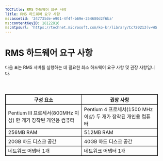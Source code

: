 ```yaml
---
TOCTitle: RMS 하드웨어 요구 사항
Title: RMS 하드웨어 요구 사항
ms:assetid: '247735de-e901-4f4f-b69e-254680d2f6ba'
ms:contentKeyID: 18122816
ms:mtpsurl: 'https://technet.microsoft.com/ko-kr/library/Cc720213(v=WS.10)'
---
```


RMS 하드웨어 요구 사항
======================

다음 표는 RMS 서버를 실행하는 데 필요한 최소 하드웨어 요구 사항 및 권장 사항입니다.

###  

 
<table style="border:1px solid black;">
<colgroup>
<col width="50%" />
<col width="50%" />
</colgroup>
<thead>
<tr class="header">
<th style="border:1px solid black;" >구성 요소</th>
<th style="border:1px solid black;" >권장 사항</th>
</tr>
</thead>
<tbody>
<tr class="odd">
<td style="border:1px solid black;">Pentium III 프로세서(800MHz 이상) 한 개가 장착된 개인용 컴퓨터</td>
<td style="border:1px solid black;">Pentium 4 프로세서(1500 MHz 이상) 두 개가 장착된 개인용 컴퓨터</td>
</tr>
<tr class="even">
<td style="border:1px solid black;">256MB RAM</td>
<td style="border:1px solid black;">512MB RAM</td>
</tr>
<tr class="odd">
<td style="border:1px solid black;">20GB 하드 디스크 공간</td>
<td style="border:1px solid black;">40GB 하드 디스크 공간</td>
</tr>
<tr class="even">
<td style="border:1px solid black;">네트워크 어댑터 1개</td>
<td style="border:1px solid black;">네트워크 어댑터 1개</td>
</tr>
</tbody>
</table>

